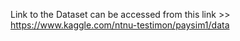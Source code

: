 Link to the Dataset can be accessed from this link >> https://www.kaggle.com/ntnu-testimon/paysim1/data
